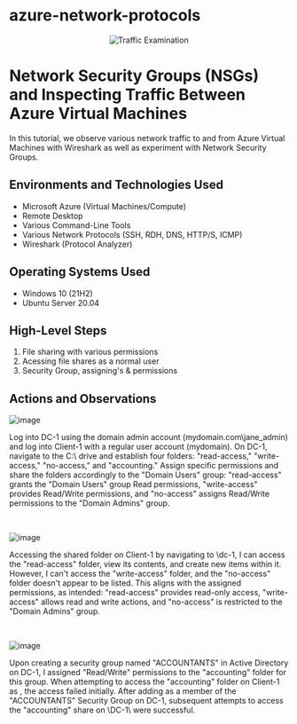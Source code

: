 # azure-network-protocols
<p align="center">
<img src="https://i.imgur.com/Ua7udoS.png" alt="Traffic Examination"/>
</p>

<h1>Network Security Groups (NSGs) and Inspecting Traffic Between Azure Virtual Machines</h1>
In this tutorial, we observe various network traffic to and from Azure Virtual Machines with Wireshark as well as experiment with Network Security Groups. <br />



<h2>Environments and Technologies Used</h2>

- Microsoft Azure (Virtual Machines/Compute)
- Remote Desktop
- Various Command-Line Tools
- Various Network Protocols (SSH, RDH, DNS, HTTP/S, ICMP)
- Wireshark (Protocol Analyzer)

<h2>Operating Systems Used </h2>

- Windows 10 (21H2)
- Ubuntu Server 20.04

<h2>High-Level Steps</h2>

 1. File sharing with various permissions
 2. Acessing file shares as a normal user
 3. Security Group, assigning's & permissions




<h2>Actions and Observations</h2>


![image](https://github.com/Superstartyy/azure-network-protocols/assets/159973263/1f56b9a6-3a53-4a0f-a8cf-ced9c59de739)

Log into DC-1 using the domain admin account (mydomain.com\jane_admin) and log into Client-1 with a regular user account (mydomain<someuser>). On DC-1, navigate to the C:\ drive and establish four folders: "read-access," "write-access," "no-access," and "accounting." Assign specific permissions and share the folders accordingly to the "Domain Users" group: "read-access" grants the "Domain Users" group Read permissions, "write-access" provides Read/Write permissions, and "no-access" assigns Read/Write permissions to the "Domain Admins" group. 
</p>
<br />



![image](https://github.com/Superstartyy/azure-network-protocols/assets/159973263/fad521dd-8a10-4fbe-a046-3404690c299e)


Accessing the shared folder on Client-1 by navigating to \dc-1, I can access the "read-access" folder, view its contents, and create new items within it. However, I can't access the "write-access" folder, and the "no-access" folder doesn't appear to be listed. This aligns with the assigned permissions, as intended: "read-access" provides read-only access, "write-access" allows read and write actions, and "no-access" is restricted to the "Domain Admins" group.
</p>
<br />



![image](https://github.com/Superstartyy/azure-network-protocols/assets/159973263/5f75e529-ed54-4195-a530-af5fe42d778b)



<p>
Upon creating a security group named "ACCOUNTANTS" in Active Directory on DC-1, I assigned "Read/Write" permissions to the "accounting" folder for this group. When attempting to access the "accounting" folder on Client-1 as <someuser>, the access failed initially. After adding <someuser> as a member of the "ACCOUNTANTS" Security Group on DC-1, subsequent attempts to access the "accounting" share on \DC-1\ were successful.
<br />
